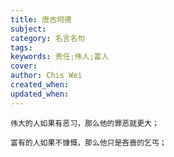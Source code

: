 ```yaml
---
title: 唐吉坷德
subject: 
category: 名言名句
tags: 
keywords: 责任;伟人;富人
cover: 
author: Chis Wei
created_when: 
updated_when: 
---
```


```
伟大的人如果有恶习，那么他的罪恶就更大；
```
```
富有的人如果不慷慨，那么他只是吝啬的乞丐；
```
